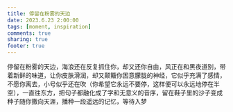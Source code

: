 ```yaml
---
title: 停留在粉雾的天边
date: 2023.6.23 2:00:00
tags: [moment, inspiration]
comments: true
sharing: true
footer: true
---
```

停留在粉雾的天边，海浪还在反复抓住你，却又还你自由，风正在和黑夜道别，带着新鲜的味道，让你皮肤滑润，却又颠簸你困意朦胧的神经，它似乎充满了感情，不愿你离去，小号似乎还在吹（你希望它永远不要停，这样便可以永远地停在半空），一直往东方，把句子都融化成了字和无意义的音序，留在鞋子里的沙子变成种子随你撒向天涯，播种一段遥远的记忆，等待入梦

